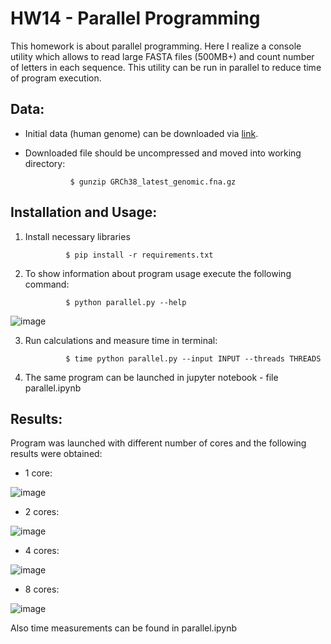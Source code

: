 # HW14 - Parallel Programming

This homework is about parallel programming. 
Here I realize a console utility which allows to read large FASTA files (500МB+) and count number of letters in each sequence. 
This utility can be run in parallel to reduce time of program execution.

## Data: 
* Initial data (human genome) can be downloaded via [link](https://ftp.ncbi.nlm.nih.gov/refseq/H_sapiens/annotation/GRCh38_latest/refseq_identifiers/GRCh38_latest_genomic.fna.gz).
* Downloaded file should be uncompressed and moved into working directory:
                
                $ gunzip GRCh38_latest_genomic.fna.gz

## Installation and Usage:
1. Install necessary libraries

                $ pip install -r requirements.txt

2. To show information about program usage execute the following command:
                
                $ python parallel.py --help

![image](https://user-images.githubusercontent.com/56733786/166161475-dbf0d745-26a4-4376-9806-23a3cf03d6f9.png)

3. Run calculations and measure time in terminal:
  
                $ time python parallel.py --input INPUT --threads THREADS

4. The same program can be launched in jupyter notebook - file parallel.ipynb

## Results:
Program was launched with different number of cores and the following results were obtained:

* 1 core:

![image](https://user-images.githubusercontent.com/56733786/166161751-04f71ca4-e818-4be1-9d9f-bdd3c1ed936f.png)

* 2 cores:

![image](https://user-images.githubusercontent.com/56733786/166161767-72f67a58-218d-41af-8966-dbc440403740.png)

* 4 cores:

![image](https://user-images.githubusercontent.com/56733786/166161778-895b7fcb-cd00-49fb-9e53-af19992c5fd0.png)


* 8 cores:

![image](https://user-images.githubusercontent.com/56733786/166161798-b7133afd-9960-4550-816e-36d5352ae535.png)

Also time measurements can be found in parallel.ipynb



